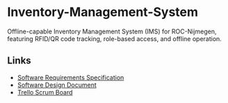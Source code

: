 # Inventory-Management-System

Offline-capable Inventory Management System (IMS) for ROC-Nijmegen, featuring RFID/QR code tracking, role-based access, and offline operation.

## Links

- [Software Requirements Specification](docs/SRS.md)
- [Software Design Document](docs/SDD.md)
- [Trello Scrum Board](https://trello.com/b/nBocIY3L/inventory-management-system)